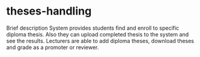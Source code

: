 # theses-handling

Brief description
System provides students find and enroll to specific diploma thesis. Also they can upload completed thesis to the system and see the results.
Lecturers are able to add diploma theses, download theses and grade as a promoter or reviewer.
